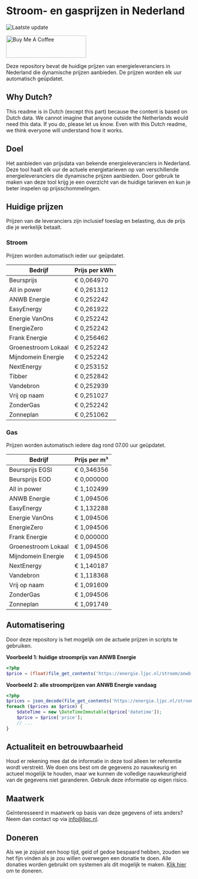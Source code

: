 # Stroom- en gasprijzen in Nederland

![Laatste update](https://img.shields.io/badge/laatste%20update-2023--09--16%2011%3A00%20CET-brightgreen)

<a href="https://www.buymeacoffee.com/Lars-" target="_blank"><img src="https://cdn.buymeacoffee.com/buttons/v2/default-orange.png" alt="Buy Me A Coffee" height="60" style="height: 60px !important;width: 217px !important;" ></a>

Deze repository bevat de huidige prijzen van energieleveranciers in Nederland die dynamische prijzen aanbieden. De prijzen worden elk uur automatisch geüpdatet.

## Why Dutch?

This readme is in Dutch (except this part) because the content is based on Dutch data. We cannot imagine that anyone outside the Netherlands would need this data. If you do, please let us know. Even with this Dutch readme, we think
everyone will understand how it works.

## Doel

Het aanbieden van prijsdata van bekende energieleveranciers in Nederland. Deze tool haalt elk uur de actuele energietarieven op van verschillende energieleveranciers die dynamische prijzen aanbieden. Door gebruik te maken van deze tool
krijg je een overzicht van de huidige tarieven en kun je beter inspelen op prijsschommelingen.

## Huidige prijzen

Prijzen van de leveranciers zijn inclusief toeslag en belasting, dus de prijs die je werkelijk betaalt.

### Stroom

Prijzen worden automatisch ieder uur geüpdatet.

 Bedrijf | Prijs per kWh 
---------|---------------
Beursprijs | € 0,064970
All in power | € 0,261312
ANWB Energie | € 0,252242
EasyEnergy | € 0,261922
Energie VanOns | € 0,252242
EnergieZero | € 0,252242
Frank Energie | € 0,256462
Groenestroom Lokaal | € 0,252242
Mijndomein Energie | € 0,252242
NextEnergy | € 0,253152
Tibber | € 0,252842
Vandebron | € 0,252939
Vrij op naam | € 0,251027
ZonderGas | € 0,252242
Zonneplan | € 0,251062


### Gas

Prijzen worden automatisch iedere dag rond 07.00 uur geüpdatet.

 Bedrijf | Prijs per m³ 
---------|--------------
Beursprijs EGSI | € 0,346356
Beursprijs EOD | € 0,000000
All in power | € 1,102499
ANWB Energie | € 1,094506
EasyEnergy | € 1,132288
Energie VanOns | € 1,094506
EnergieZero | € 1,094506
Frank Energie | € 0,000000
Groenestroom Lokaal | € 1,094506
Mijndomein Energie | € 1,094506
NextEnergy | € 1,140187
Vandebron | € 1,118368
Vrij op naam | € 1,091609
ZonderGas | € 1,094506
Zonneplan | € 1,091749


## Automatisering

Door deze repository is het mogelijk om de actuele prijzen in scripts te gebruiken.

**Voorbeeld 1: huidige stroomprijs van ANWB Energie**

```php
<?php
$price = (float)file_get_contents('https://energie.ljpc.nl/stroom/anwb-energie-nu.txt');

```

**Voorbeeld 2: alle stroomprijzen van ANWB Energie vandaag**

```php
<?php
$prices = json_decode(file_get_contents('https://energie.ljpc.nl/stroom/all-in-power-vandaag.json'),true);
foreach ($prices as $price) {
    $dateTime = new \DateTimeImmutable($price['datetime']);
    $price = $price['price'];
    // ...
}
```

## Actualiteit en betrouwbaarheid

Houd er rekening mee dat de informatie in deze tool alleen ter referentie wordt verstrekt. We doen ons best om de gegevens zo nauwkeurig en actueel mogelijk te houden, maar we kunnen de volledige nauwkeurigheid van de gegevens niet
garanderen. Gebruik deze informatie op eigen risico.

## Maatwerk

Geïnteresseerd in maatwerk op basis van deze gegevens of iets anders? Neem dan contact op
via [info@ljpc.nl](mailto:info@ljpc.nl?subject=Energie%20prijzen).

## Doneren

Als we je zojuist een hoop tijd, geld of gedoe bespaard hebben, zouden we het fijn vinden als je zou willen overwegen een
donatie te doen. Alle donaties worden gebruikt om systemen als dit mogelijk te
maken. [Klik hier](https://www.buymeacoffee.com/Lars-) om te doneren.
